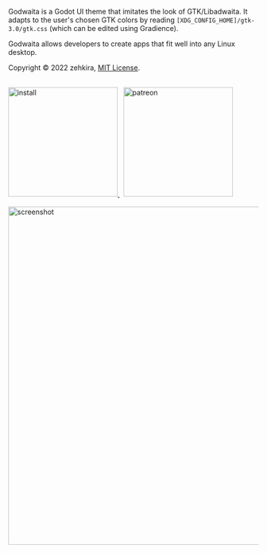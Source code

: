 Godwaita is a Godot UI theme that imitates the look of GTK/Libadwaita. It adapts to the user's chosen GTK colors by reading `[XDG_CONFIG_HOME]/gtk-3.0/gtk.css` (which can be edited using Gradience).

Godwaita allows developers to create apps that fit well into any Linux desktop.

Copyright © 2022 zehkira, [MIT License](https://gitlab.com/zehkira/godwaita/-/blob/master/LICENSE).

<br><a href='https://gitlab.com/zehkira/godwaita/-/blob/master/INSTALL.md'>
    <img src='https://gitlab.com/zehkira/godwaita/-/raw/master/assets/download.png' alt='install' width='220'>
</a>
&nbsp;
<a href='https://www.patreon.com/bePatron?u=65739770'>
    <img src='https://gitlab.com/zehkira/godwaita/-/raw/master/assets/support.png' alt='patreon' width='220'>
</a>
<br><br>
<img src='https://gitlab.com/zehkira/godwaita/-/raw/master/assets/screenshot.png' alt='screenshot' width='680'>

